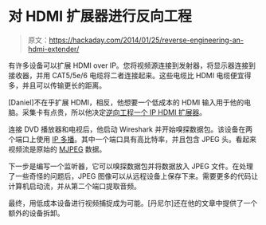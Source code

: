 # 对 HDMI 扩展器进行反向工程

> 原文：<https://hackaday.com/2014/01/25/reverse-engineering-an-hdmi-extender/>

有许多设备可以扩展 HDMI over IP。您将视频源连接到发射器，将显示器连接到接收器，并用 CAT5/5e/6 电缆将二者连接起来。这些电缆比 HDMI 电缆便宜得多，并且可以传输更长的距离。

[Daniel]不在乎扩展 HDMI，相反，他想要一个低成本的 HDMI 输入用于他的电脑。采集卡有点贵，所以他决定[逆向工程一个 IP HDMI 扩展器](http://danman.eu/blog/?p=110)。

连接 DVD 播放器和电视后，他启动 Wireshark 并开始嗅探数据包。该设备在两个端口上使用 [IP 多播](http://en.wikipedia.org/wiki/IP_multicast)。其中一个端口具有高比特率，并且包含 JPEG 头。看起来视频流是原始的 [MJPEG](http://en.wikipedia.org/wiki/Motion_JPEG) 数据。

下一步是编写一个监听器，它可以嗅探数据包并将数据放入 JPEG 文件。在处理了一些奇怪的问题后，JPEG 图像可以从远程设备上保存下来。需要更多的代码让计算机启动流，并从第二个端口提取音频。

最终，用低成本设备进行视频捕捉成为可能。[丹尼尔]还在他的文章中提供了一个额外的设备拆卸。